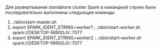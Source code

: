 Для развертывания standalone cluster Spark в командной строке были последовательно выполнены следующие команды:
1) ./sbin/start-master.sh
2) export SPARK_IDENT_STRING=worker1 ; ./sbin/start-worker.sh spark://DESKTOP-5R90GJV.:7077
3) export SPARK_IDENT_STRING=worker2 ; ./sbin/start-worker.sh spark://DESKTOP-5R90GJV.:7077
